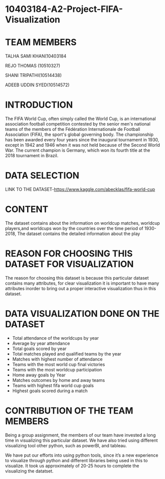 # 10403184-A2-Project-FIFA-Visualization
# TEAM MEMBERS 
TALHA SAMI KHAN(10403184

REJO THOMAS (10510327)

SHANI TRIPATHI(10514438)

ADEEB UDDIN SYED(10514572)

# INTRODUCTION 

The FIFA World Cup, often simply called the World Cup, is an international association football competition contested by the senior men's national teams of the members of the Fédération Internationale de Football Association (FIFA), the sport's global governing body. The championship has been awarded every four years since the inaugural tournament in 1930, except in 1942 and 1946 when it was not held because of the Second World War. The current champion is Germany, which won its fourth title at the 2018 tournament in Brazil.

# DATA SELECTION 

LINK TO THE DATASET-https://www.kaggle.com/abecklas/fifa-world-cup

# CONTENT 

The dataset contains about the information on worldcup matches, worldcup players,and worldcups won by the countries over the time period of 1930-2018, The dataset contains the detailed information about the play

# REASON FOR CHOOSING THIS DATASET FOR VISUALIZATION

The reason for choosing this dataset is because this particular dataset contains many attributes, for clear visualization it is important to have many attributes inorder to bring out a proper interactive visualization thus in this dataset.

# DATA VISUALIZATION DONE ON THE DATASET 

- Total attendance of the worldcups by year
- Average by year attendance
- Total goals scored by year
- Total matches played and qualified teams by the year
- Matches with highest number of attendance
- Teams with the most world cup final victories
- Teams with the most worldcup participation
- Home away goals by Year
- Matches outcomes by home and away teams
- Teams with highest fifa world cup goals
- Highest goals scored during a match

# CONTRIBUTION OF THE TEAM MEMBERS 

Being a group assignment, the members of our team have invested a long time in visualizing this particular dataset. We have also tried using different visualizing tool other python, such as powerBI, and tableau.

We have put our efforts into using python tools, since it’s a new experience to visualize through python and different libraries being used in this to visualize. It took us approximately of 20-25 hours to complete the visualizing the datatset.
